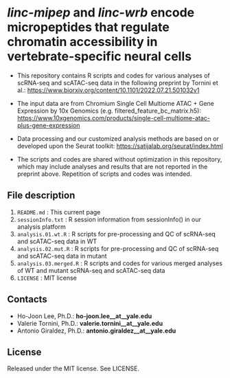 # *linc-mipep* and *linc-wrb* encode micropeptides that regulate chromatin accessibility in vertebrate-specific neural cells

- This repository contains R scripts and codes for various analyses of scRNA-seq and scATAC-seq data in the following preprint by Tornini et al.:
<https://www.biorxiv.org/content/10.1101/2022.07.21.501032v1>

- The input data are from Chromium Single Cell Multiome ATAC + Gene Expression by 10x Genomics (e.g. filtered_feature_bc_matrix.h5):
<https://www.10xgenomics.com/products/single-cell-multiome-atac-plus-gene-expression>

- Data processing and our customized analysis methods are based on or developed upon the Seurat toolkit:
<https://satijalab.org/seurat/index.html>

- The scripts and codes are shared without optimization in this repository, which may include analyses and results that are not reported in the preprint above. Repetition of scripts and codes was intended.

## File description
1. `README.md`
  : This current page
2. `sessionInfo.txt`
  : R session information from sessionInfo() in our analysis platform
3. `analysis.01.wt.R`
  : R scripts for pre-processing and QC of scRNA-seq and scATAC-seq data in WT
4. `analysis.02.mut.R`
  : R scripts for pre-processing and QC of scRNA-seq and scATAC-seq data in mutant
5. `analysis.03.merged.R`
  : R scripts and codes for various merged analyses of WT and mutant scRNA-seq and scATAC-seq data
6. `LICENSE`
  : MIT license

## Contacts
- Ho-Joon Lee, Ph.D.: **ho-joon.lee__at__yale.edu**
- Valerie Tornini, Ph.D.: **valerie.tornini__at__yale.edu**
- Antonio Giraldez, Ph.D.: **antonio.giraldez__at__yale.edu**

## License
Released under the MIT license. See LICENSE.
